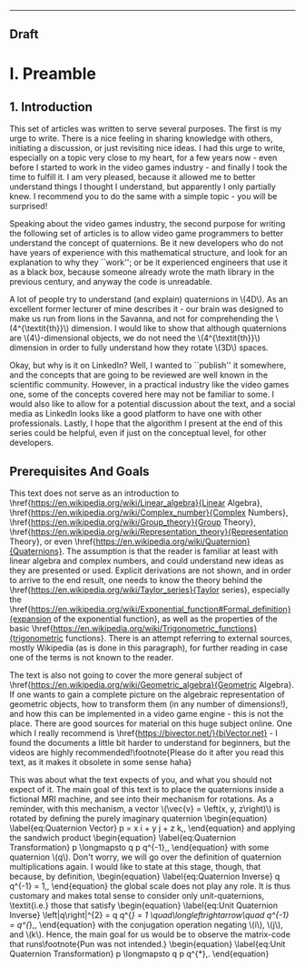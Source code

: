 <script src="https://polyfill.io/v3/polyfill.min.js?features=es6"></script>
<script id="MathJax-script" async src="https://cdn.jsdelivr.net/npm/mathjax@3/es5/tex-mml-chtml.js"></script>
---
Draft
---

# I. Preamble

## 1. Introduction

This set of articles was written to serve several purposes. The first is my urge to write. There is a nice feeling in sharing knowledge with others, initiating a discussion, or just revisiting nice ideas. I had this urge to write, especially on a topic very close to my heart, for a few years now - even before I started to work in the video games industry - and finally I took the time to fulfill it. I am very pleased, because it allowed me to better understand things I thought I understand, but apparently I only partially knew. I recommend you to do the same with a simple topic - you will be surprised!

Speaking about the video games industry, the second purpose for writing the following set of articles is to allow video game programmers to better understand the concept of quaternions. Be it new developers who do not have years of experience with this mathematical structure, and look for an explanation to why they ``work''; or be it experienced engineers that use it as a black box, because someone already wrote the math library in the previous century, and anyway the code is unreadable.

A lot of people try to understand (and explain) quaternions in \\(4D\\). As an excellent former lecturer of mine describes it - our brain was designed to make us run from lions in the Savanna, and not for comprehending the \\(4^{\textit{th}}\\) dimension. I would like to show that although quaternions are \\(4\\)-dimensional objects, we do not need the \\(4^{\textit{th}}\\) dimension in order to fully understand how they rotate \\(3D\\) spaces.

Okay, but why is it on LinkedIn? Well, I wanted to ``publish'' it somewhere, and the concepts that are going to be reviewed are well known in the scientific community. However, in a practical industry like the video games one, some of the concepts covered here may not be familiar to some. I would also like to allow for a potential discussion about the text, and a social media as LinkedIn looks like a good platform to have one with other professionals. Lastly, I hope that the algorithm I present at the end of this series could be helpful, even if just on the conceptual level, for other developers.

## Prerequisites And Goals

This text does not serve as an introduction to \href{https://en.wikipedia.org/wiki/Linear_algebra}{Linear Algebra}, \href{https://en.wikipedia.org/wiki/Complex_number}{Complex Numbers}, \href{https://en.wikipedia.org/wiki/Group_theory}{Group Theory}, \href{https://en.wikipedia.org/wiki/Representation_theory}{Representation Theory}, or even \href{https://en.wikipedia.org/wiki/Quaternion}{Quaternions}. The assumption is that the reader is familiar at least with linear algebra and complex numbers, and could understand new ideas as they are presented or used. Explicit derivations are not shown, and in order to arrive to the end result, one needs to know the theory behind the \href{https://en.wikipedia.org/wiki/Taylor_series}{Taylor series}, especially the \href{https://en.wikipedia.org/wiki/Exponential_function#Formal_definition}{expansion of the exponential function}, as well as the properties of the basic \href{https://en.wikipedia.org/wiki/Trigonometric_functions}{trigonometric functions}. There is an attempt referring to external sources, mostly Wikipedia (as is done in this paragraph), for further reading in case one of the terms is not known to the reader.

The text is also not going to cover the more general subject of \href{https://en.wikipedia.org/wiki/Geometric_algebra}{Geometric Algebra}. If one wants to gain a complete picture on the algebraic representation of geometric objects, how to transform them (in any number of dimensions!), and how this can be implemented in a video game engine - this is not the place. There are good sources for material on this huge subject online. One which I really recommend is \href{https://bivector.net/}{biVector.net} - I found the documents a little bit harder to understand for beginners, but the videos are highly recommended!\footnote{Please do it after you read this text, as it makes it obsolete in some sense haha}

This was about what the text expects of you, and what you should not expect of it. The main goal of this text is to place the quaternions inside a fictional MRI machine, and see into their mechanism for rotations. As a reminder, with this mechanism, a vector \\(\vec{v} = \left(x, y, z\right)\\) is rotated by defining the purely imaginary quaternion
\begin{equation}
	\label{eq:Quaternion Vector}
	p = x i + y j + z k\,,
\end{equation}
and applying the sandwich product
\begin{equation}
	\label{eq:Quaternion Transformation}
	p \longmapsto q p q^{-1}\,,
\end{equation}
with some quaternion \\(q\\). Don't worry, we will go over the definition of quaternion multiplications again. I would like to state at this stage, though, that because, by definition,
\begin{equation}
	\label{eq:Quaternion Inverse}
	q q^{-1} = 1\,,
\end{equation}
the global scale does not play any role. It is thus customary and makes total sense to consider only unit-quaternions, \textit{i.e.} those that satisfy
\begin{equation}
	\label{eq:Unit Quaternion Inverse}
	\left|q\right|^{2} = q q^{*} = 1 \quad\longleftrightarrow\quad q^{-1} = q^{*}\,,
\end{equation}
with the conjugation operation negating \\(i\\), \\(j\\), and \\(k\\). Hence, the main goal for us would be to observe the matrix-code that runs\footnote{Pun was not intended.}
\begin{equation}
	\label{eq:Unit Quaternion Transformation}
	p \longmapsto q p q^{*}\,.
\end{equation}
